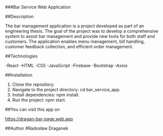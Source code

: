 ###Bar Service Web Application

##Description

The bar management application is a project developed as part of an engineering thesis. The goal of the project was to develop a comprehensive system to assist bar management and provide new tools for both staff and customers. The application enables menu management, bill handling, customer feedback collection, and efficient order management.

##Technologies

-React
-HTML
-CSS
-JavaScript
-Firebase
-Bootstrap
-Axios

##Installation

1. Clone the repository.
2. Navigate to the project directory: cd bar_service_app.
3. Install dependencies: npm install.
4. Run the project: npm start.

##You can visit this app on

https://dragan-bar-page.web.app

##Author
#Radosław Draganek
